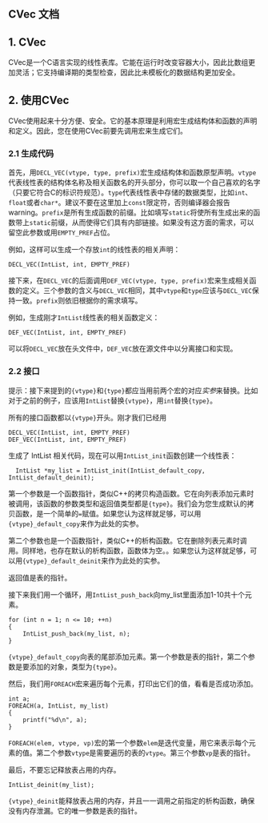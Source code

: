 CVec 文档
------
## 1. CVec
CVec是一个C语言实现的线性表库。它能在运行时改变容器大小，因此比数组更加灵活；它支持编译期的类型检查，因此比未模板化的数据结构更加安全。

## 2. 使用CVec
CVec使用起来十分方便、安全。它的基本原理是利用宏生成结构体和函数的声明和定义。因此，您在使用CVec前要先调用宏来生成它们。

### 2.1 生成代码

首先，用`DECL_VEC(vtype, type, prefix)`宏生成结构体和函数原型声明。`vtype`代表线性表的结构体名称及相关函数名的开头部分，你可以取一个自己喜欢的名字（只要它符合C的标识符规范）。`type`代表线性表中存储的数据类型，比如`int`、`float`或者`char*`。建议不要在这里加上`const`限定符，否则编译器会报告warning。`prefix`是所有生成函数的前缀。比如填写`static`将使所有生成出来的函数带上`static`前缀，从而使得它们具有内部链接。如果没有这方面的需求，可以留空此参数或用`EMPTY_PREF`占位。

例如，这样可以生成一个存放`int`的线性表的相关声明：

`DECL_VEC(IntList, int, EMPTY_PREF)`

接下来，在`DECL_VEC`的后面调用`DEF_VEC(vtype, type, prefix)`宏来生成相关函数的定义。三个参数的含义与`DECL_VEC`相同，其中`vtype`和`type`应该与`DECL_VEC`保持一致。`prefix`则依旧根据你的需求填写。

例如，生成刚才`IntList`线性表的相关函数定义：

`DEF_VEC(IntList, int, EMPTY_PREF)`

可以将`DECL_VEC`放在头文件中，`DEF_VEC`放在源文件中以分离接口和实现。

### 2.2 接口

提示：接下来提到的`{vtype}`和`{type}`都应当用前两个宏的对应*实参*来替换。比如对于之前的例子，应该用`IntList`替换`{vtype}`，用`int`替换`{type}`。

所有的接口函数都以`{vtype}`开头。刚才我们已经用
```
DECL_VEC(IntList, int, EMPTY_PREF)
DEF_VEC(IntList, int, EMPTY_PREF)
```
生成了 IntList 相关代码，现在可以用`IntList_init`函数创建一个线性表：
```
  IntList *my_list = IntList_init(IntList_default_copy, IntList_default_deinit);
```
第一个参数是一个函数指针，类似C++的拷贝构造函数。它在向列表添加元素时被调用，该函数的参数类型和返回值类型都是`{type}`。我们会为您生成默认的拷贝函数，是一个简单的`=`赋值。如果您认为这样就足够，可以用`{vtype}_default_copy`来作为此处的实参。

第二个参数也是一个函数指针，类似C++的析构函数。它在删除列表元素时调用。同样地，也存在默认的析构函数，函数体为空。。如果您认为这样就足够，可以用`{vtype}_default_deinit`来作为此处的实参。

返回值是表的指针。

接下来我们用一个循环，用`IntList_push_back`向my_list里面添加1-10共十个元素。

```
for (int n = 1; n <= 10; ++n)
{
    IntList_push_back(my_list, n);
}
```
`{vtype}_default_copy`向表的尾部添加元素。第一个参数是表的指针，第二个参数是要添加的对象，类型为`{type}`。

然后，我们用`FOREACH`宏来遍历每个元素，打印出它们的值，看看是否成功添加。

```
int a;
FOREACH(a, IntList, my_list)
{
    printf("%d\n", a);
}
```
`FOREACH(elem, vtype, vp)`宏的第一个参数`elem`是迭代变量，用它来表示每个元素的值。第二个参数`vtype`是需要遍历的表的`vtype`。第三个参数`vp`是表的指针。

最后，不要忘记释放表占用的内存。
```
IntList_deinit(my_list);
```
`{vtype}_deinit`能释放表占用的内存，并且一一调用之前指定的析构函数，确保没有内存泄漏。它的唯一参数是表的指针。
